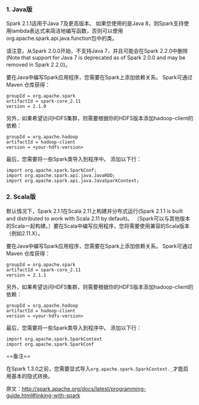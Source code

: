 ### 1. Java版

Spark 2.1.1适用于Java 7及更高版本。 如果您使用的是Java 8，则Spark支持使用lambda表达式来简洁地编写函数，否则可以使用org.apache.spark.api.java.function包中的类。

请注意，从Spark 2.0.0开始，不支持Java 7，并且可能会在Spark 2.2.0中删除(Note that support for Java 7 is deprecated as of Spark 2.0.0 and may be removed in Spark 2.2.0)。

要在Java中编写Spark应用程序，您需要在Spark上添加依赖关系。 Spark可通过Maven 仓库获得：
```
groupId = org.apache.spark
artifactId = spark-core_2.11
version = 2.1.0
```

另外，如果希望访问HDFS集群，则需要根据你的HDFS版本添加hadoop-client的依赖：
```
groupId = org.apache.hadoop
artifactId = hadoop-client
version = <your-hdfs-version>
```
最后，您需要将一些Spark类导入到程序中。 添加以下行：
```
import org.apache.spark.SparkConf;
import org.apache.spark.api.java.JavaRDD;
import org.apache.spark.api.java.JavaSparkContext;
```

### 2. Scala版

默认情况下，Spark 2.1.1在Scala 2.11上构建并分布式运行(Spark 2.1.1 is built and distributed to work with Scala 2.11 by default)。 （Spark可以与其他版本的Scala一起构建。）要在Scala中编写应用程序，您将需要使用兼容的Scala版本（例如2.11.X）。

要在Java中编写Spark应用程序，您需要在Spark上添加依赖关系。 Spark可通过Maven 仓库获得：
```
groupId = org.apache.spark
artifactId = spark-core_2.11
version = 2.1.1
```

另外，如果希望访问HDFS集群，则需要根据你的HDFS版本添加hadoop-client的依赖：

```
groupId = org.apache.hadoop
artifactId = hadoop-client
version = <your-hdfs-version>
```
最后，您需要将一些Spark类导入到程序中。 添加以下行：
```
import org.apache.spark.SparkContext
import org.apache.spark.SparkConf
```

==备注==

在Spark 1.3.0之前，您需要显式导入`org.apache.spark.SparkContext._`才能启用基本的隐式转换。

原文：http://spark.apache.org/docs/latest/programming-guide.html#linking-with-spark